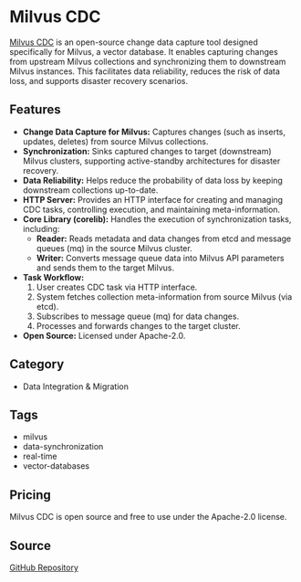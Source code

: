 # Milvus CDC

[Milvus CDC](https://github.com/zilliztech/milvus-cdc) is an open-source change data capture tool designed specifically for Milvus, a vector database. It enables capturing changes from upstream Milvus collections and synchronizing them to downstream Milvus instances. This facilitates data reliability, reduces the risk of data loss, and supports disaster recovery scenarios.

## Features
- **Change Data Capture for Milvus:** Captures changes (such as inserts, updates, deletes) from source Milvus collections.
- **Synchronization:** Sinks captured changes to target (downstream) Milvus clusters, supporting active-standby architectures for disaster recovery.
- **Data Reliability:** Helps reduce the probability of data loss by keeping downstream collections up-to-date.
- **HTTP Server:** Provides an HTTP interface for creating and managing CDC tasks, controlling execution, and maintaining meta-information.
- **Core Library (corelib):** Handles the execution of synchronization tasks, including:
  - **Reader:** Reads metadata and data changes from etcd and message queues (mq) in the source Milvus cluster.
  - **Writer:** Converts message queue data into Milvus API parameters and sends them to the target Milvus.
- **Task Workflow:**
  1. User creates CDC task via HTTP interface.
  2. System fetches collection meta-information from source Milvus (via etcd).
  3. Subscribes to message queue (mq) for data changes.
  4. Processes and forwards changes to the target cluster.
- **Open Source:** Licensed under Apache-2.0. 

## Category
- Data Integration & Migration

## Tags
- milvus
- data-synchronization
- real-time
- vector-databases

## Pricing
Milvus CDC is open source and free to use under the Apache-2.0 license.

## Source
[GitHub Repository](https://github.com/zilliztech/milvus-cdc)